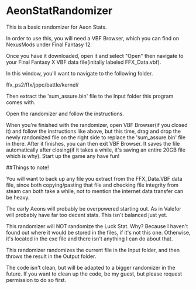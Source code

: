 # AeonStatRandomizer

This is a basic randomizer for Aeon Stats.

In order to use this, you will need a VBF Browser, which you can find on NexusMods under Final Fantasy 12.

Once you have it downloaded, open it and select "Open" then navigate to your Final Fantasy X VBF data file(initally labeled FFX_Data.vbf).

In this window, you'll want to navigate to the following folder.

ffx_ps2/ffx/jppc/battle/kernel/

Then extract the 'sum_assure.bin' file to the Input folder this program comes with.

Open the randomizer and follow the instructions.

When you're finished with the randomizer, open VBF Browser(if you closed it) and follow the instructions like above, but this time, drag and drop the newly randomized file on the right side to replace the 'sum_assure.bin' file in there. After it finishes, you can then exit VBF Browser. It saves the file automatically after closing(if it takes a while, it's saving an entire 20GB file which is why). Start up the game any have fun!


##Things to note!

You will want to back up any file you extract from the FFX_Data.VBF data file, since both copying/pasting that file and checking file integrity from steam can both take a while, not to mention the internet data transfer can be heavy.

The early Aeons will probably be overpowered starting out. As in Valefor will probably have far too decent stats. This isn't balanced just yet.

This randomizer will NOT randomize the Luck Stat. Why? Because I haven't found out where it would be stored in the files, if it's not this one. Otherwise, it's located in the exe file and there isn't anything I can do about that.

This randomizer randomizes the current file in the Input folder, and then throws the result in the Output folder.

The code isn't clean, but will be adapted to a bigger randomizer in the future. If you want to clean up the code, be my guest, but please request permission to do so first.
